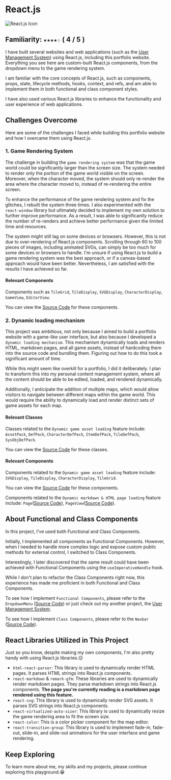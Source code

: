 # React.js

![React.js Icon](/assets/default/images/items/reactCrystal.svg)

## Familiarity: `★★★★☆` ( 4 / 5 )

I have built several websites and web applications (such as the [User Management System](https://golden-happiness.com/)) using React.js, including this portfolio website. Everything you see here are custom-built React.js components, from the dropdown menu to the game rendering system. 

I am familiar with the core concepts of React.js, such as components, props, state, lifecycle methods, hooks, context, and refs, and am able to implement them in both functional and class component styles.

I have also used various React.js libraries to enhance the functionality and user experience of web applications.

## Challenges Overcome

Here are some of the challenges I faced while building this portfolio website and how I overcame them using React.js.

### 1. Game Rendering System

The challenge in building the `game rendering system` was that the game world could be significantly larger than the screen size. The system needed to render only the portion of the game world visible on the screen. Moreover, when the character moved, the system should only re-render the area where the character moved to, instead of re-rendering the entire screen.

To enhance the performance of the game rendering system and fix the glitches, I rebuilt the system three times. I also experimented with the `react-window` library but ultimately decided to implement my own solution to further improve performance. As a result, I was able to significantly reduce the number of re-renders and achieve better performance given the limited time and resources.

The system might still lag on some devices or browsers. However, this is not due to over-rendering of React.js components. Scrolling through 60 to 100 pieces of images, including animated SVGs, can simply be too much for some devices or browsers to handle. I'm unsure if using React.js to build a game rendering system was the best approach, or if a canvas-based approach would have been better. Nevertheless, I am satisfied with the results I have achieved so far.

#### Relevant Components

Components such as `TileGrid`, `TileDisplay`, `SVGDisplay`, `CharacterDisplay`, `GameView`, `EditorView`.

You can view the [Source Code](https://github.com/cocoychris/andrash-portfolio/tree/master/frontend/src/components/game) for these components.

### 2. Dynamic loading mechanism

This project was ambitious, not only because I aimed to build a portfolio website with a game-like user interface, but also because I developed a `dynamic loading mechanism`. This mechanism dynamically loads and renders HTML, markdown pages, and all game assets, instead of hardcoding them into the source code and bundling them. Figuring out how to do this took a significant amount of time.

While this might seem like overkill for a portfolio, I did it deliberately. I plan to transform this into my personal content management system, where all the content should be able to be edited, loaded, and rendered dynamically.

Additionally, I anticipate the addition of multiple maps, which would allow visitors to navigate between different maps within the game world. This would require the ability to dynamically load and render distinct sets of game assets for each map.

#### Relevant Classes

Classes related to the `Dynamic game asset loading` feature include: `AssetPack`, `DefPack`, `CharacterDefPack`, `ItemDefPack`, `TileDefPack`, `SysObjDefPack`.

You can view the [Source Code](https://github.com/cocoychris/andrash-portfolio/tree/master/frontend/src/lib/data) for these classes.

#### Relevant Components

Components related to the `Dynamic game asset loading` feature include: `SVGDisplay`, `TileDisplay`, `CharacterDisplay`, `TileGrid`.

You can view the [Source Code](https://github.com/cocoychris/andrash-portfolio/tree/master/frontend/src/components/game) for these components.

Components related to the `Dynamic markdown & HTML page loading` feature include: `Page`([Source Code](https://github.com/cocoychris/andrash-portfolio/blob/master/frontend/src/components/Page.tsx)), `PageView`([Source Code](https://github.com/cocoychris/andrash-portfolio/blob/master/frontend/src/components/PageView.tsx)).

## About Functional and Class Components

In this project, I've used both Functional and Class Components.

Initially, I implemented all components as Functional Components. However, when I needed to handle more complex logic and expose custom public methods for external control, I switched to Class Components.

Interestingly, I later discovered that the same result could have been achieved with Functional Components using the `useImperativeHandle` hook.

While I don't plan to refactor the Class Components right now, this experience has made me proficient in both Functional and Class Components.

To see how I implement `Functional Components`, please refer to the `DropdownMenu` ([Source Code](https://github.com/cocoychris/andrash-portfolio/blob/master/frontend/src/components/DropdownMenu.tsx)) or just check out my another project, the [User Management System](https://golden-happiness.com/).

To see how I implement `Class Components`, please refer to the `Navbar` ([Source Code](https://github.com/cocoychris/andrash-portfolio/blob/master/frontend/src/components/Navbar.tsx)).

## React Libraries Utilized in This Project

Just so you know, despite making my own components, I'm also pretty handy with using React.js libraries.😉

- `html-react-parser`: This library is used to dynamically render HTML pages. It parses HTML strings into React.js components.
- `react-markdown` & `remark-gfm`: These libraries are used to dynamically render markdown pages. They parse markdown strings into React.js components. **The page you're currently reading is a markdown page rendered using this feature.**
- `react-svg`: This library is used to dynamically render SVG assets. It parses SVG strings into React.js components.
- `react-virtualized-auto-sizer`: This library is used to dynamically resize the game rendering area to fit the screen size.
- `react-color`: This is a color picker component for the map editor.
- `react-transition-group`: This library is used to implement fade-in, fade-out, slide-in, and slide-out animations for the user interface and game rendering.

## Keep Exploring

To learn more about me, my skills and my projects, please continue exploring this playground.😁
